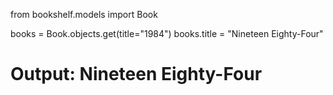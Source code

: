 from bookshelf.models import Book

books = Book.objects.get(title="1984")
books.title = "Nineteen Eighty-Four"


# Output: Nineteen Eighty-Four

